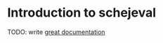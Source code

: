 # Introduction to schejeval

TODO: write [great documentation](http://jacobian.org/writing/what-to-write/)
